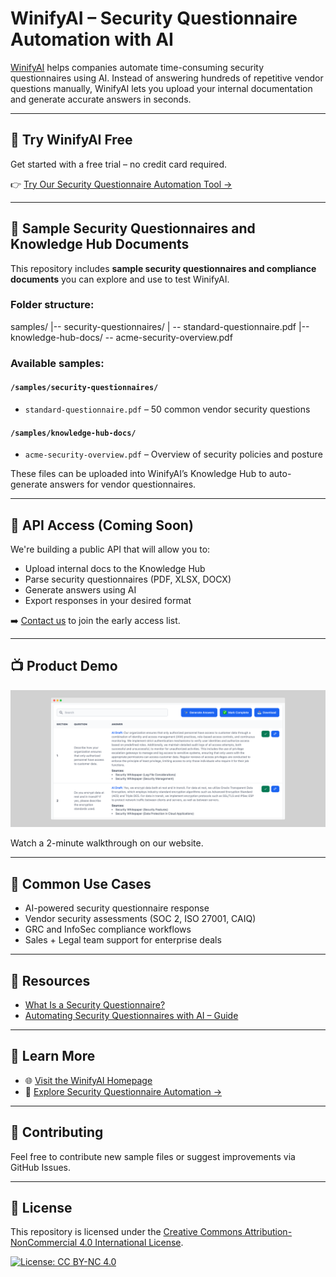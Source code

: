 # WinifyAI – Security Questionnaire Automation with AI

[WinifyAI](https://www.winifyai.com/) helps companies automate time-consuming security questionnaires using AI. Instead of answering hundreds of repetitive vendor questions manually, WinifyAI lets you upload your internal documentation and generate accurate answers in seconds.

---

## 🚀 Try WinifyAI Free

Get started with a free trial – no credit card required.

👉 [Try Our Security Questionnaire Automation Tool →](https://www.winifyai.com/features/security-questionnaire-automation/)

---

## 🧪 Sample Security Questionnaires and Knowledge Hub Documents

This repository includes **sample security questionnaires and compliance documents** you can explore and use to test WinifyAI.

### Folder structure:

samples/
|-- security-questionnaires/
| -- standard-questionnaire.pdf |-- knowledge-hub-docs/ -- acme-security-overview.pdf


### Available samples:

#### `/samples/security-questionnaires/`
- `standard-questionnaire.pdf` – 50 common vendor security questions

#### `/samples/knowledge-hub-docs/`
- `acme-security-overview.pdf` – Overview of security policies and posture

These files can be uploaded into WinifyAI’s Knowledge Hub to auto-generate answers for vendor questionnaires.

---

## 🔌 API Access (Coming Soon)

We're building a public API that will allow you to:
- Upload internal docs to the Knowledge Hub
- Parse security questionnaires (PDF, XLSX, DOCX)
- Generate answers using AI
- Export responses in your desired format

➡️ [Contact us](https://www.winifyai.com/contact/) to join the early access list.

---

## 📺 Product Demo

![WinifyAI Screenshot](media/winifyai_ui_1.png)

Watch a 2-minute walkthrough on our website.

---

## 🧠 Common Use Cases

- AI-powered security questionnaire response
- Vendor security assessments (SOC 2, ISO 27001, CAIQ)
- GRC and InfoSec compliance workflows
- Sales + Legal team support for enterprise deals

---

## 📎 Resources

- [What Is a Security Questionnaire?](https://www.winifyai.com/blog/security-questionnaire)
- [Automating Security Questionnaires with AI – Guide](https://www.winifyai.com/blog/how-to-automate-security-questionnaires)

---

## 🔗 Learn More

- 🌐 [Visit the WinifyAI Homepage](https://www.winifyai.com/)
- 📄 [Explore Security Questionnaire Automation →](https://www.winifyai.com/features/security-questionnaire-automation/)

---

## 💬 Contributing

Feel free to contribute new sample files or suggest improvements via GitHub Issues.

---

## 📜 License

This repository is licensed under the [Creative Commons Attribution-NonCommercial 4.0 International License](https://creativecommons.org/licenses/by-nc/4.0/).

[![License: CC BY-NC 4.0](https://img.shields.io/badge/License-CC%20BY--NC%204.0-lightgrey.svg)](https://creativecommons.org/licenses/by-nc/4.0/)


